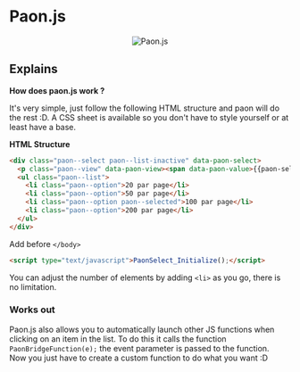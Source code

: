 # Paon.js

<div align="center">
  <img src="https://cdn.pooks.fr/images/github/paon/white.png" alt="Paon.js" />
</div>

## Explains

**How does paon.js work ?**

It's very simple, just follow the following HTML structure and paon will do the rest :D. A CSS sheet is available so you don't have to style yourself or at least have a base.

**HTML Structure**

```html
<div class="paon--select paon--list-inactive" data-paon-select>
  <p class="paon--view" data-paon-view><span data-paon-value>{{paon-selected}}</span><span class="i-ico icon right material-icons">&#xE5C7;</span></p>
  <ul class="paon--list">
    <li class="paon--option">20 par page</li>
    <li class="paon--option">50 par page</li>
    <li class="paon--option paon--selected">100 par page</li>
    <li class="paon--option">200 par page</li>
  </ul>
</div>
```
Add before `</body>`
```html
<script type="text/javascript">PaonSelect_Initialize();</script>
```

You can adjust the number of elements by adding `<li>` as you go, there is no limitation.

### Works out

Paon.js also allows you to automatically launch other JS functions when clicking on an item in the list. To do this it calls the function `PaonBridgeFunction(e);` the event parameter is passed to the function.<br>
Now you just have to create a custom function to do what you want :D
